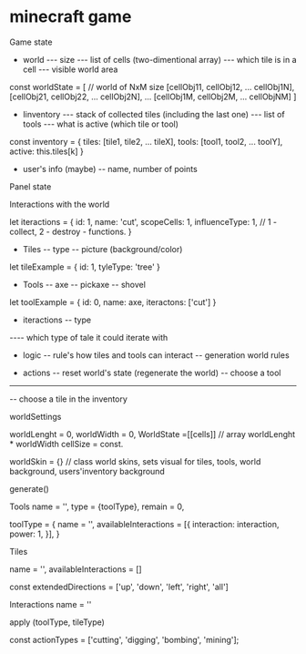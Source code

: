 # minecraft game

Game state

- world
--- size
--- list of cells (two-dimentional array)
--- which tile is in a cell
--- visible world area

const worldState = [ // world of NxM size
    [cellObj11, cellObj12, ... cellObj1N],
    [cellObj21, cellObj22, ... cellObj2N],
    ...
    [cellObj1M, cellObj2M, ... cellObjNM]
]

- Iinventory
--- stack of collected tiles (including the last one)
--- list of tools
--- what is active (which tile or tool)

const inventory = {
    tiles: [tile1, tile2, ... tileX],
    tools: [tool1, tool2, ... toolY],
    active: this.tiles[k]
}


- user's info (maybe)
-- name, number of points



Panel state

Interactions with the world

let iteractions = {
    id: 1,
    name: 'cut',
    scopeCells: 1,
    influenceType: 1, // 1 - collect, 2 - destroy - functions.
}

- Tiles
-- type
-- picture (background/color)

let tileExample = {
    id: 1,
    tyleType: 'tree'
}


- Tools
-- axe
-- pickaxe
-- shovel

let toolExample = {
    id: 0,
    name: axe,
    iteractons: ['cut']
}

- iteractions
-- type

---- which type of tale it could iterate with


- logic
-- rule's how tiles and tools can interact
-- generation world rules

- actions
-- reset world's state (regenerate the world)
-- choose a tool
--- 
-- choose a tile in the inventory



worldSettings

worldLenght = 0,
worldWidth = 0,
WorldState =[[cells]] // array worldLenght * worldWidth
cellSize = const. 

worldSkin = {} // class world skins, sets visual for tiles, tools, world background, users'inventory background

generate()




Tools
name = '',
type = {toolType},
remain = 0,




toolType = {
    name = '',
    availableInteractions = [{
        interaction: interaction,
        power: 1,
    }],
}



Tiles

name = '',
availableInteractions = []



const extendedDirections = ['up', 'down', 'left', 'right', 'all']

Interactions 
    name = ''

apply (toolType, tileType)



const actionTypes = ['cutting', 'digging', 'bombing', 'mining'];


